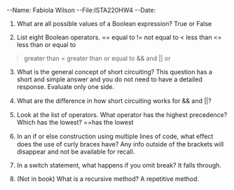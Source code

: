 --Name: Fabiola Wilson
--File:ISTA220HW4
--Date:

1. What are all possible values of a Boolean expression?
True or False

2. List eight Boolean operators.
== equal to
!= not equal to
< less than
<= less than or equal to
> greater than
>= greater than or equal to
&& and
|| or

3. What is the general concept of short circuiting? This question has a short and simple answer and you do not need to have a detailed response.
Evaluate only one side.

4. What are the diﬀerence in how short circuiting works for && and ||?

5. Look at the list of operators. What operator has the highest precedence? Which has the lowest?
==has the lowest

6. In an if or else construction using multiple lines of code, what eﬀect does the use of curly braces have?
  Any info outside of the brackets will disappear and not be available for recall.
  
7. In a switch statement, what happens if you omit break?
It falls through.

8. (Not in book) What is a recursive method? 
A repetitive method.
